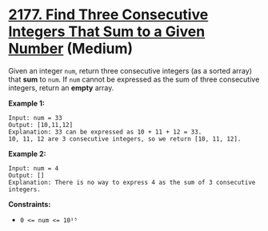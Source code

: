 # [2177. Find Three Consecutive Integers That Sum to a Given Number][link] (Medium)

[link]: https://leetcode.com/problems/find-three-consecutive-integers-that-sum-to-a-given-number/

Given an integer `num`, return three consecutive integers (as a sorted array) that **sum** to
`num`. If `num` cannot be expressed as the sum of three consecutive integers, return an **empty**
array.

**Example 1:**

```
Input: num = 33
Output: [10,11,12]
Explanation: 33 can be expressed as 10 + 11 + 12 = 33.
10, 11, 12 are 3 consecutive integers, so we return [10, 11, 12].
```

**Example 2:**

```
Input: num = 4
Output: []
Explanation: There is no way to express 4 as the sum of 3 consecutive integers.
```

**Constraints:**

- `0 <= num <= 10¹⁵`
